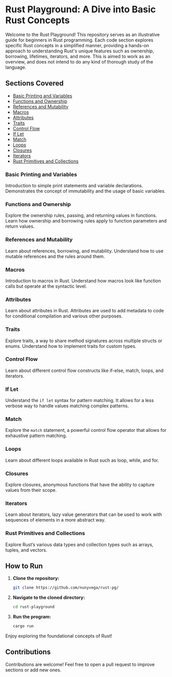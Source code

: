 # Rust Playground: A Dive into Basic Rust Concepts

Welcome to the Rust Playground! This repository serves as an illustrative guide for beginners in Rust programming. Each code section explores specific Rust concepts in a simplified manner, providing a hands-on approach to understanding Rust's unique features such as ownership, borrowing, lifetimes, iterators, and more. This is aimed to work as an overview, and does not intend to do any kind of thorough study of the language.

## Sections Covered

- [Basic Printing and Variables](#basic-printing-and-variables)
- [Functions and Ownership](#functions-and-ownership)
- [References and Mutability](#references-and-mutability)
- [Macros](#macros)
- [Attributes](#attributes)
- [Traits](#traits)
- [Control Flow](#control-flow)
- [If Let](#if-let)
- [Match](#match)
- [Loops](#loops)
- [Closures](#closures)
- [Iterators](#iterators)
- [Rust Primitives and Collections](#rust-primitives-and-collections)

### Basic Printing and Variables

Introduction to simple print statements and variable declarations. Demonstrates the concept of immutability and the usage of basic variables.

### Functions and Ownership

Explore the ownership rules, passing, and returning values in functions. Learn how ownership and borrowing rules apply to function parameters and return values.

### References and Mutability

Learn about references, borrowing, and mutability. Understand how to use mutable references and the rules around them.

### Macros

Introduction to macros in Rust. Understand how macros look like function calls but operate at the syntactic level.

### Attributes

Learn about attributes in Rust. Attributes are used to add metadata to code for conditional compilation and various other purposes.

### Traits

Explore traits, a way to share method signatures across multiple structs or enums. Understand how to implement traits for custom types.

### Control Flow

Learn about different control flow constructs like if-else, match, loops, and iterators.

### If Let

Understand the `if let` syntax for pattern matching. It allows for a less verbose way to handle values matching complex patterns.

### Match

Explore the `match` statement, a powerful control flow operator that allows for exhaustive pattern matching.

### Loops

Learn about different loops available in Rust such as loop, while, and for. 

### Closures

Explore closures, anonymous functions that have the ability to capture values from their scope.

### Iterators

Learn about iterators, lazy value generators that can be used to work with sequences of elements in a more abstract way.

### Rust Primitives and Collections

Explore Rust’s various data types and collection types such as arrays, tuples, and vectors.

## How to Run

1. **Clone the repository:**

    ```bash
    git clone https://github.com/nunyvega/rust-pg/
    ```

2. **Navigate to the cloned directory:**

    ```bash
    cd rust-playground
    ```

3. **Run the program:**

    ```bash
    cargo run
    ```

Enjoy exploring the foundational concepts of Rust!

## Contributions

Contributions are welcome! Feel free to open a pull request to improve sections or add new ones.
